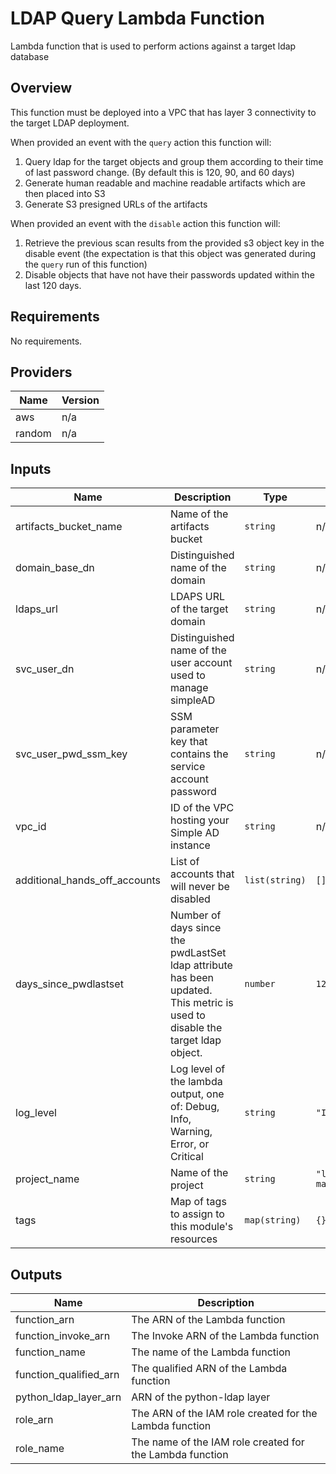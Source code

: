 # LDAP Query Lambda Function

Lambda function that is used to perform actions against a target ldap database

## Overview

This function must be deployed into a VPC that has layer 3 connectivity to the target LDAP deployment.

When provided an event with the `query` action this function will:

1. Query ldap for the target objects and group them according to their time of last password change. (By default this is 120, 90, and 60 days)
2. Generate human readable and machine readable artifacts which are then placed into S3
3. Generate S3 presigned URLs of the artifacts

When provided an event with the `disable` action this function will:

1. Retrieve the previous scan results from the provided s3 object key in the disable event (the expectation is that this object was generated during the `query` run of this function)
2. Disable objects that have not have their passwords updated within the last 120 days.

<!-- BEGIN TFDOCS -->
## Requirements

No requirements.

## Providers

| Name | Version |
|------|---------|
| aws | n/a |
| random | n/a |

## Inputs

| Name | Description | Type | Default | Required |
|------|-------------|------|---------|:--------:|
| artifacts\_bucket\_name | Name of the artifacts bucket | `string` | n/a | yes |
| domain\_base\_dn | Distinguished name of the domain | `string` | n/a | yes |
| ldaps\_url | LDAPS URL of the target domain | `string` | n/a | yes |
| svc\_user\_dn | Distinguished name of the user account used to manage simpleAD | `string` | n/a | yes |
| svc\_user\_pwd\_ssm\_key | SSM parameter key that contains the service account password | `string` | n/a | yes |
| vpc\_id | ID of the VPC hosting your Simple AD instance | `string` | n/a | yes |
| additional\_hands\_off\_accounts | List of accounts that will never be disabled | `list(string)` | `[]` | no |
| days\_since\_pwdlastset | Number of days since the pwdLastSet ldap attribute has been updated. This metric is used to disable the target ldap object. | `number` | `120` | no |
| log\_level | Log level of the lambda output, one of: Debug, Info, Warning, Error, or Critical | `string` | `"Info"` | no |
| project\_name | Name of the project | `string` | `"ldap-maintainer"` | no |
| tags | Map of tags to assign to this module's resources | `map(string)` | `{}` | no |

## Outputs

| Name | Description |
|------|-------------|
| function\_arn | The ARN of the Lambda function |
| function\_invoke\_arn | The Invoke ARN of the Lambda function |
| function\_name | The name of the Lambda function |
| function\_qualified\_arn | The qualified ARN of the Lambda function |
| python\_ldap\_layer\_arn | ARN of the python-ldap layer |
| role\_arn | The ARN of the IAM role created for the Lambda function |
| role\_name | The name of the IAM role created for the Lambda function |

<!-- END TFDOCS -->

